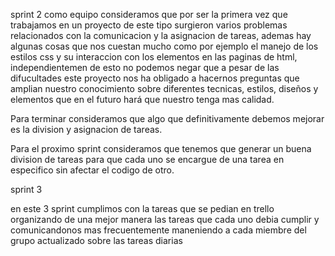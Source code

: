  sprint 2
como equipo consideramos que por ser la primera vez que trabajamos en un proyecto de este tipo surgieron varios problemas relacionados con la comunicacion y la asignacion de tareas, ademas hay algunas cosas que nos cuestan mucho como por ejemplo el manejo de los estilos css y su interaccion con los elementos en las paginas de html, independientemen de esto no podemos negar que a pesar de las difucultades este proyecto nos ha obligado a hacernos preguntas que amplian nuestro conocimiento sobre diferentes tecnicas, estilos, diseños y elementos que en el futuro hará que nuestro tenga mas calidad.

Para terminar consideramos que algo que definitivamente debemos mejorar es la division y asignacion de tareas.

Para el proximo sprint consideramos que tenemos que generar un buena division de tareas para que cada uno se encargue de una tarea en especifico sin afectar el codigo de otro. 


sprint 3

en este 3 sprint cumplimos con la tareas que se pedian en trello organizando de una mejor manera las tareas que cada uno debia cumplir y comunicandonos mas frecuentemente maneniendo a cada miembre del grupo actualizado sobre las tareas diarias
